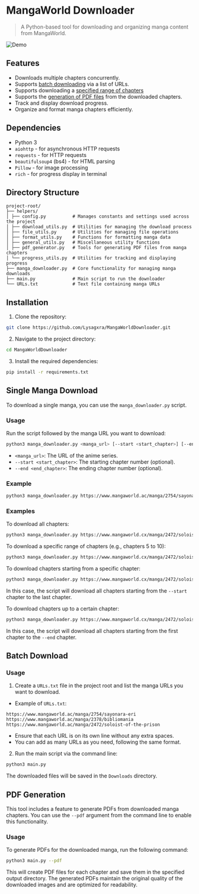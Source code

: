 # MangaWorld Downloader

> A Python-based tool for downloading and organizing manga content from MangaWorld.

![Demo](https://github.com/Lysagxra/MangaWorldDownloader/blob/8d3a28187c1b16f541ac6df1f6c82aa0b36e9725/misc/Demo.gif)

## Features

- Downloads multiple chapters concurrently.
- Supports [batch downloading](https://github.com/Lysagxra/MangaWorldDownloader?tab=readme-ov-file#batch-download) via a list of URLs.
- Supports downloading a [specified range of chapters](https://github.com/Lysagxra/MangaWorldDownloader?tab=readme-ov-file#single-manga-download)
- Supports the [generation of PDF files](https://github.com/Lysagxra/MangaWorldDownloader?tab=readme-ov-file#pdf-generation) from the downloaded chapters.
- Track and display download progress.
- Organize and format manga chapters efficiently.

## Dependencies

- Python 3
- `aiohttp` - for asynchronous HTTP requests
- `requests` - for HTTP requests
- `beautifulsoup4` (bs4) - for HTML parsing
- `Pillow` - for image processing
- `rich` - for progress display in terminal

## Directory Structure

```
project-root/
├── helpers/
│ ├── config.py          # Manages constants and settings used across the project
│ ├── download_utils.py  # Utilities for managing the download process
│ ├── file_utils.py      # Utilities for managing file operations
│ ├── format_utils.py    # Functions for formatting manga data
│ ├── general_utils.py   # Miscellaneous utility functions
│ ├── pdf_generator.py   # Tools for generating PDF files from manga chapters
│ └── progress_utils.py  # Utilities for tracking and displaying progress
├── manga_downloader.py  # Core functionality for managing manga downloads
├── main.py              # Main script to run the downloader
└── URLs.txt             # Text file containing manga URLs
```

## Installation

1. Clone the repository:

```bash
git clone https://github.com/Lysagxra/MangaWorldDownloader.git
```
   
2. Navigate to the project directory: 

```bash
cd MangaWorldDownloader
```

3. Install the required dependencies:

```bash
pip install -r requirements.txt
```

## Single Manga Download

To download a single manga, you can use the `manga_downloader.py` script.

### Usage

Run the script followed by the manga URL you want to download:

```bash
python3 manga_downloader.py <manga_url> [--start <start_chapter>] [--end <end_chapter>]
```

- `<manga_url>`: The URL of the anime series.
- `--start <start_chapter>`: The starting chapter number (optional).
- `--end <end_chapter>`: The ending chapter number (optional).

### Example

```bash
python3 manga_downloader.py https://www.mangaworld.ac/manga/2754/sayonara-eri
```

### Examples

To download all chapters:
```bash
python3 manga_downloader.py https://www.mangaworld.cx/manga/2472/soloist-of-the-prison
```

To download a specific range of chapters (e.g., chapters 5 to 10):
```bash
python3 manga_downloader.py https://www.mangaworld.cx/manga/2472/soloist-of-the-prison --start 5 --end 10
```

To download chapters starting from a specific chapter:
```bash
python3 manga_downloader.py https://www.mangaworld.cx/manga/2472/soloist-of-the-prison --start 5
```
In this case, the script will download all chapters starting from the `--start` chapter to the last chapter.

To download chapters up to a certain chapter:
```bash
python3 manga_downloader.py https://www.mangaworld.cx/manga/2472/soloist-of-the-prison --end 10
```
In this case, the script will download all chapters starting from the first chapter to the `--end` chapter.

## Batch Download

### Usage

1. Create a `URLs.txt` file in the project root and list the manga URLs you want to download.

- Example of `URLs.txt`:

```
https://www.mangaworld.ac/manga/2754/sayonara-eri
https://www.mangaworld.ac/manga/2378/bibliomania
https://www.mangaworld.ac/manga/2472/soloist-of-the-prison
```

- Ensure that each URL is on its own line without any extra spaces.
- You can add as many URLs as you need, following the same format.

2. Run the main script via the command line:

```bash
python3 main.py
```

The downloaded files will be saved in the `Downloads` directory.

## PDF Generation

This tool includes a feature to generate PDFs from downloaded manga chapters. You can use the `--pdf` argument from the command line to enable this functionality.

### Usage

To generate PDFs for the downloaded manga, run the following command:

```bash
python3 main.py --pdf
```

This will create PDF files for each chapter and save them in the specified output directory. The generated PDFs maintain the original quality of the downloaded images and are optimized for readability.
